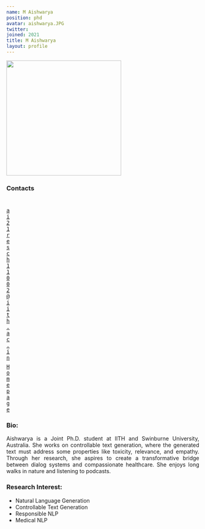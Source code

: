 ```yaml
---
name: M Aishwarya
position: phd
avatar: aishwarya.JPG
twitter: 
joined: 2021
title: M Aishwarya
layout: profile
---
```


<img width="300" src="{{site.baseurl}}/images/people/{{page.avatar}}" data-action="zoom">

### Contacts

<div class="row">
<div class="col-1" style="width:5px">
    <b><a href="ai21resch11002@iith.ac.in" target="_blank"><i class="fa fa-envelope-o"></i></a></b><br>
    <span style="display: block; margin-bottom: 0.5em"></span>
    <b><a href="" target="_blank"><i class="fa fa-globe"></i></a></b>
    <span style="display: block; margin-bottom: 0.5em"></span>
</div>
<div class="col-1" style="width:5px">
    <a href="mailto:ai21resch11002@iith.ac.in" target="_blank"><samp>ai21resch11002@iith.ac.in</samp></a>
    <span style="display: block; margin-bottom: 0.5em"></span>
    <a href="" target="_blank"><samp>Homepage</samp></a><br>
    <span style="display: block; margin-bottom: 0.5em"></span>
</div>
</div>
<span style="display: block; margin-bottom: 1em"></span>

### Bio:
<p style="text-align: justify">
Aishwarya is a Joint Ph.D. student at IITH and Swinburne University, Australia. She works on controllable text generation, where the generated text must address some properties like toxicity, relevance, and empathy. Through her research, she aspires to create a transformative bridge between dialog systems and compassionate healthcare. She enjoys long walks in nature and listening to podcasts. </p>

### Research Interest:
- Natural Language Generation
- Controllable Text Generation
- Responsible NLP
- Medical NLP 

